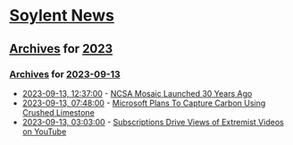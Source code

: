 # [Soylent News](../../../README.md)

## [Archives](../../index.md) for [2023](../index.md)

### [Archives](../../index.md) for [2023-09-13](index.md)

* [2023-09-13, 12:37:00](https://soylentnews.org/article.pl?sid=23/09/12/1228227&from=rss) - [NCSA Mosaic Launched 30 Years Ago](https://soylentnews.org/article.pl?sid=23/09/12/1228227&from=rss)
* [2023-09-13, 07:48:00](https://soylentnews.org/article.pl?sid=23/09/12/0150208&from=rss) - [Microsoft Plans To Capture Carbon Using Crushed Limestone](https://soylentnews.org/article.pl?sid=23/09/12/0150208&from=rss)
* [2023-09-13, 03:03:00](https://soylentnews.org/article.pl?sid=23/09/12/0146222&from=rss) - [Subscriptions Drive Views of Extremist Videos on YouTube](https://soylentnews.org/article.pl?sid=23/09/12/0146222&from=rss)

